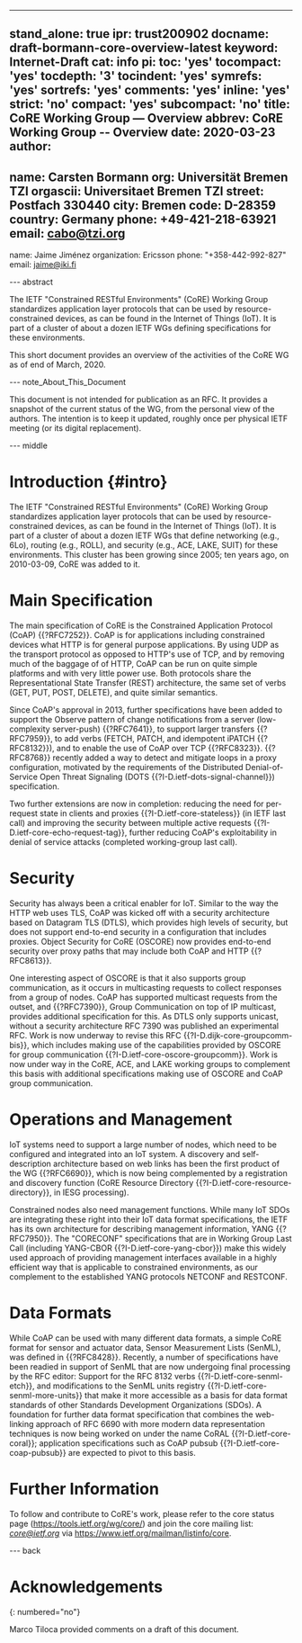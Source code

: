 ---
stand_alone: true
ipr: trust200902
docname: draft-bormann-core-overview-latest
keyword: Internet-Draft
cat: info
pi:
  toc: 'yes'
  tocompact: 'yes'
  tocdepth: '3'
  tocindent: 'yes'
  symrefs: 'yes'
  sortrefs: 'yes'
  comments: 'yes'
  inline: 'yes'
  strict: 'no'
  compact: 'yes'
  subcompact: 'no'
title: CoRE Working Group — Overview
abbrev: CoRE Working Group -- Overview
date: 2020-03-23
author:
-
  name: Carsten Bormann
  org: Universität Bremen TZI
  orgascii: Universitaet Bremen TZI
  street: Postfach 330440
  city: Bremen
  code: D-28359
  country: Germany
  phone: +49-421-218-63921
  email: cabo@tzi.org
-
  name: Jaime Jiménez
  organization: Ericsson
  phone: "+358-442-992-827"
  email: jaime@iki.fi

--- abstract

The IETF "Constrained RESTful Environments" (CoRE) Working Group standardizes application layer protocols that can be used by resource-constrained devices, as can be found in the Internet of Things (IoT).  It is part of a cluster of about a dozen IETF WGs defining specifications for these environments.

This short document provides an overview of the activities of the CoRE WG as of end of March, 2020.

--- note_About_This_Document

This document is not intended for publication as an RFC.  It provides
a snapshot of the current status of the WG, from the personal view of
the authors.  The intention is to keep it updated, roughly once per
physical IETF meeting (or its digital replacement).

--- middle


# Introduction {#intro}


The IETF "Constrained RESTful Environments" (CoRE) Working Group standardizes application layer protocols that can be used by resource-constrained devices, as can be found in the Internet of Things (IoT).  It is part of a cluster of about a dozen IETF WGs that define networking (e.g., 6Lo), routing (e.g., ROLL), and security (e.g., ACE, LAKE, SUIT) for these environments.  This cluster has been growing since 2005; ten years ago, on 2010-03-09, CoRE was added to it.

# Main Specification

The main specification of CoRE is the Constrained Application Protocol (CoAP) {{?RFC7252}}.  CoAP is for applications including constrained devices what HTTP is for general purpose applications. By using UDP as the transport protocol as opposed to HTTP's use of TCP, and by removing much of the baggage of of HTTP, CoAP can be run on quite simple platforms and with very little power use.  Both protocols share the Representational State Transfer (REST) architecture, the same set of verbs (GET, PUT, POST, DELETE), and quite similar semantics.

Since CoAP's approval in 2013, further specifications have been added to support the Observe pattern of change notifications from a server (low-complexity server-push) {{?RFC7641}}, to support larger transfers {{?RFC7959}}, to add verbs (FETCH, PATCH, and idempotent iPATCH {{?RFC8132}}), and to enable the use of CoAP over TCP {{?RFC8323}}.  {{?RFC8768}} recently added a way to detect and mitigate loops in a proxy configuration, motivated by the requirements of the Distributed Denial-of-Service Open Threat Signaling (DOTS {{?I-D.ietf-dots-signal-channel}}) specification.

Two further extensions are now in completion: reducing the need for per-request state in clients and proxies {{?I-D.ietf-core-stateless}} (in IETF last call) and improving the security between multiple active requests {{?I-D.ietf-core-echo-request-tag}}, further reducing CoAP's exploitability in denial of service attacks (completed working-group last call).

# Security

Security has always been a critical enabler for IoT.  Similar to the way the HTTP web uses TLS, CoAP was kicked off with a security architecture based on Datagram TLS (DTLS), which provides high levels of security, but does not support end-to-end security in a configuration that includes proxies.
Object Security for CoRE (OSCORE) now provides end-to-end security over proxy paths that may include both CoAP and HTTP {{?RFC8613}}.

One interesting aspect of OSCORE is that it also supports group communication, as it occurs in multicasting requests to collect responses from a group of nodes.  CoAP has supported multicast requests from the outset, and {{?RFC7390}},
Group Communication on top of IP multicast, provides additional specification for this.  As DTLS only supports unicast, without a security architecture RFC 7390 was published an experimental RFC.  Work is now underway to revise this  RFC {{?I-D.dijk-core-groupcomm-bis}}, which includes making use of the capabilities provided by OSCORE for group communication {{?I-D.ietf-core-oscore-groupcomm}}.  Work is now under way in the CoRE, ACE, and LAKE working groups to complement this basis with additional specifications making use of OSCORE and CoAP group communication.

# Operations and Management

IoT systems need to support a large number of nodes, which need to be configured and integrated into an IoT system.  A discovery and self-description architecture based on web links has been the first product of the WG {{?RFC6690}}, which is now being complemented by a registration and discovery function (CoRE Resource Directory {{?I-D.ietf-core-resource-directory}}, in IESG processing).

Constrained nodes also need management functions.  While many IoT SDOs are integrating these right into their IoT data format specifications, the IETF has its own architecture for describing management information, YANG {{?RFC7950}}.  The "CORECONF" specifications that are in Working Group Last Call (including YANG-CBOR {{?I-D.ietf-core-yang-cbor}}) make this widely used approach of providing management interfaces available in a highly efficient way that is applicable to constrained environments, as our complement to the established YANG protocols NETCONF and RESTCONF.

# Data Formats

While CoAP can be used with many different data formats, a simple CoRE format for sensor and actuator data, Sensor Measurement Lists (SenML), was defined in {{?RFC8428}}.  Recently, a number of specifications have been readied in support of SenML that are now undergoing final processing by the RFC editor:  Support for the RFC 8132 verbs {{?I-D.ietf-core-senml-etch}}, and modifications to the SenML units registry {{?I-D.ietf-core-senml-more-units}} that make it more accessible as a basis for data format standards of other Standards Development Organizations (SDOs).
A foundation for further data format specification that combines the web-linking approach of RFC 6690 with more modern data representation techniques is now being worked on under the name CoRAL {{?I-D.ietf-core-coral}}; application specifications such as CoAP pubsub {{?I-D.ietf-core-coap-pubsub}} are expected to pivot to this basis.

# Further Information

To follow and contribute to CoRE's work, please refer to the core status page (<https://tools.ietf.org/wg/core/>) and join the core mailing list: *core@ietf.org* via <https://www.ietf.org/mailman/listinfo/core>.

--- back

# Acknowledgements
{: numbered="no"}

Marco Tiloca provided comments on a draft of this document.


<!--  LocalWords:  exploitability multicasting OSCORE CORECONF
 -->
<!--  LocalWords:  NETCONF
 -->
